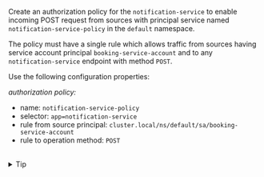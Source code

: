Create an authorization policy for the `notification-service`
to enable incoming POST request from sources with principal service 
named `notification-service-policy` in the `default` namespace.


The policy must have a single rule which allows traffic from sources 
having service account principal `booking-service-account` and to 
any `notification-service` endpoint with method `POST`.

Use the following configuration properties:

*authorization policy:*
- name: `notification-service-policy`
- selector: `app=notification-service`
- rule from source principal: `cluster.local/ns/default/sa/booking-service-account`
- rule to operation method: `POST`


<br>
<details><summary>Tip</summary>

```plain
apiVersion: security.istio.io/v1
kind: AuthorizationPolicy
metadata:
  name: // TODO
  namespace: // TODO
spec:
  selector:
    matchLabels:
      app: // TODO
  action: // TODO
  rules:
  - from:
    - source:
       principals: // TODO
    to:
    - operation:
       methods: // TODO
```{{copy}}
</details>


<br>
<details><summary>Solution</summary>

```plain
apiVersion: security.istio.io/v1
kind: AuthorizationPolicy
metadata:
  name: notification-service-policy
  namespace: default
spec:
  selector:
    matchLabels:
      app: notification-service
  action: ALLOW
  rules:
  - from:
    - source:
       principals: ["cluster.local/ns/default/sa/booking-service-account"]
    to:
    - operation:
       methods: ["POST"]
```{{copy}}